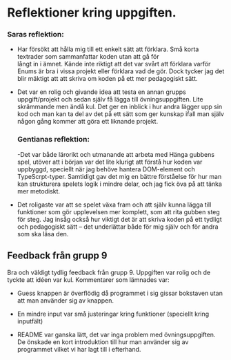 # Reflektioner kring uppgiften.

### Saras reflektion: 
- Har försökt att hålla mig till ett enkelt sätt att förklara. Små korta textrader som sammanfattar koden utan att gå för   
långt in i ämnet. Kände inte riktigt att det var svårt att förklara varför Enums är bra i vissa projekt eller förklara vad de gör. 
Dock tycker jag det blir mäktigt att att skriva om koden på ett mer pedagogiskt sätt. 

- Det var en rolig och givande idea att testa en annan grupps uppgift/projekt och sedan själv få lägga till övningsuppgiften. Lite skrämmande men ändå kul.
  Det ger en inblick i hur andra lägger upp sin kod och man kan ta del av det på ett sätt som ger kunskap ifall man själv någon gång kommer att göra ett
  liknande projekt. 

  ### Gentianas reflektion:
  -Det var både lärorikt och utmanande att arbeta med Hänga gubbens spel, utöver att i början var det lite klurigt att förstå hur koden var uppbyggd, speciellt när jag behöve hantera DOM-element och TypeScrpt-typer. Samtidigt gav det mig en bättre förståelse för hur man kan strukturera spelets logik i mindre delar, och jag fick öva på att tänka mer metodiskt.

- Det roligaste var att se spelet växa fram och att själv kunna lägga till funktioner som gör upplevelsen mer komplett, som att rita gubben steg för steg. Jag insåg också hur viktigt det är att skriva koden på ett tydligt och pedagogiskt sätt – det underlättar både för mig själv och för andra som ska läsa den.

## Feedback från grupp 9

Bra och väldigt tydlig feedback från grupp 9. 
Uppgiften var rolig och de tyckte att idéen var kul. 
Kommentarer som lämnades var: 
- Guess knappen är överflödig då programmet i sig gissar bokstaven utan att
man använder sig av knappen. 
- En mindre input var små justeringar kring funktioner (speciellt kring inputfält)


- README var ganska lätt, det var inga problem med övningsuppgiften. De önskade en kort 
introduktion till hur man använder sig av programmet vilket vi har lagt till i efterhand. 

